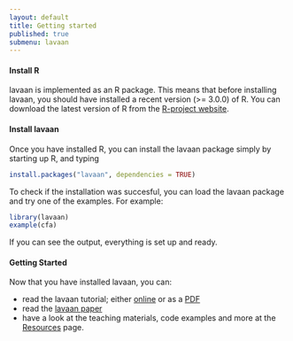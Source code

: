 ```yaml
---
layout: default
title: Getting started
published: true
submenu: lavaan
---
```


#### Install R ####
lavaan is implemented as an R package. This means that before installing
lavaan, you should have installed a recent version (>= 3.0.0) of R. You can
download the latest version of R from the 
[R-project website](http://www.r-project.org). 


#### Install lavaan ####
Once you have installed R, you can install the lavaan package simply by
starting up R, and typing

```r
install.packages("lavaan", dependencies = TRUE)
```
  
To check if the installation was succesful, you can load the lavaan package and try one of the examples. For example:
 
```r
library(lavaan)
example(cfa)
```

If you can see the output, everything is set up and ready.

#### Getting Started ####
Now that you have installed lavaan, you can:

- read the lavaan tutorial; either [online](/tutorial/index.html) or as 
a [PDF](/tutorial/tutorial.pdf)
- read the [lavaan paper](http://www.jstatsoft.org/v48/i02/)
- have a look at the teaching materials, code examples and more at
the [Resources](/resources/index.html) page.
